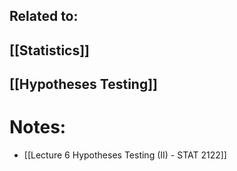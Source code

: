 
## Related to:
## [[Statistics]]
## [[Hypotheses Testing]]

# Notes:
- [[Lecture 6 Hypotheses Testing (II) - STAT 2122]]